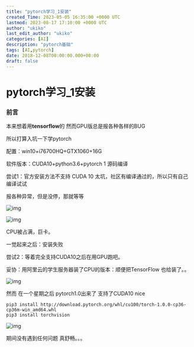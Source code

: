 ```yaml
---
title: "pytorch学习_1安装"
created_Time: 2023-05-05 16:35:00 +0000 UTC
lastmod: 2023-08-17 17:10:00 +0000 UTC
author: "ukiko"
last_edit_author: "ukiko"
categories: [AI]
description: "pytorch基础"
tags: [AI,pytorch]
date: 2018-12-08T00:00:00.000+08:00
draft: false
---
```


# pytorch学习_1安装

### 前言

本来想着用**tensorflow**的 然而GPU版总是报各种各样的BUG

所以打算入坑一下学pytorch

配置：win10+i76700HQ+GTX1060+16G

软件版本：CUDA10+python3.6+pytorch 1 源码编译

尝试1：官方安装方法不支持 CUDA 10 太坑，社区有编译通过的，所以只有自己编译试试

报各种异常，但是没停，那就等等

![img](http://my-md-1253484710.coscd.myqcloud.com/20181204002444.png)

![img](http://my-md-1253484710.coscd.myqcloud.com/20181204153247.png)

CPU被占满，巨卡。

一觉起来之后：安装失败

尝试2：等着完全支持CUDA10之后在用GPU跑吧。

妥协：用阿里云的学生服务器装了CPU的版本：顺便把TensorFlow 也给装了。。

![img](http://my-md-1253484710.coscd.myqcloud.com/20181204153129.png)

然而 在一个星期之后 pytorch1.0出来了 支持了CUDA10 nice

```plain text
pip3 install http://download.pytorch.org/whl/cu100/torch-1.0.0-cp36-cp36m-win_amd64.whl
pip3 install torchvision
```

![img](http://my-md-1253484710.coscd.myqcloud.com/20181208233904.png)

期间没有遇到任何问题 真舒畅。。。

